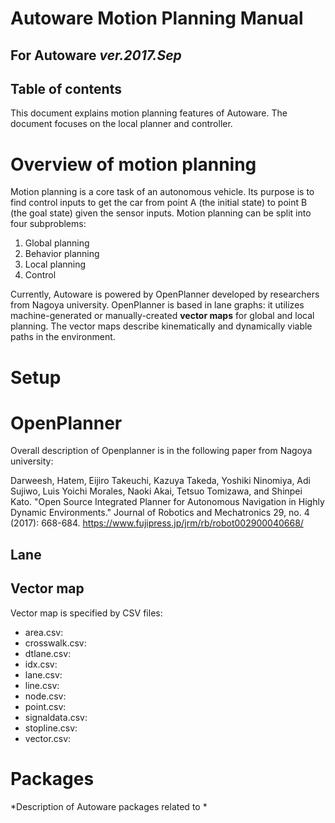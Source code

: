 # Autoware Motion Planning Manual 

## For Autoware *ver.2017.Sep*

## Table of contents


This document explains motion planning features of Autoware. The document focuses on the local planner and controller.

# Overview of motion planning

Motion planning is a core task of an autonomous vehicle. Its purpose is to find control inputs to get the car from point A (the initial state) to point B (the goal state) given the sensor inputs. Motion planning can be split into four subproblems:

1. Global planning
2. Behavior planning
3. Local planning
4. Control

Currently, Autoware is powered by OpenPlanner developed by researchers from Nagoya university. OpenPlanner is based in lane graphs: it utilizes machine-generated or manually-created **vector maps** for global and local planning. The vector maps describe kinematically and dynamically viable paths in the environment.

# Setup


# OpenPlanner


Overall description of Openplanner is in the following paper from Nagoya university:

Darweesh, Hatem, Eijiro Takeuchi, Kazuya Takeda, Yoshiki Ninomiya, Adi Sujiwo, Luis Yoichi Morales, Naoki Akai, Tetsuo Tomizawa, and Shinpei Kato. "Open Source Integrated Planner for Autonomous Navigation in Highly Dynamic Environments." Journal of Robotics and Mechatronics 29, no. 4 (2017): 668-684.
https://www.fujipress.jp/jrm/rb/robot002900040668/


## Lane 

## Vector map

Vector map is specified by CSV files:

* area.csv: 
* crosswalk.csv:
* dtlane.csv:
* idx.csv:
* lane.csv: 
* line.csv: 
* node.csv: 
* point.csv: 
* signaldata.csv: 
* stopline.csv:
* vector.csv:


# Packages




*Description of Autoware packages related to *


